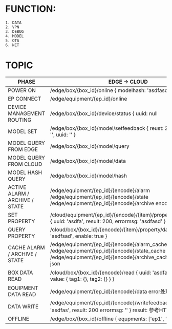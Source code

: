 # FUNCTION:
	1. DATA
	2. VPN
	3. DEBUG
	4. MODEL
	5. OTA
	6. NET

# TOPIC
| PHASE                          | EDGE -> CLOUD                                                                                                                                                                               | CLOUD -> EDGE                                                                                                                                                                            |
|--------------------------------|---------------------------------------------------------------------------------------------------------------------------------------------------------------------------------------------|------------------------------------------------------------------------------------------------------------------------------------------------------------------------------------------|
| POWER ON                       | /edge/box/{box_id}/online {   modelhash: 'asdfasdf' }                                                                                                                                       |                                                                                                                                                                                          |
| EP CONNECT                     | /edge/equipment/{ep_id}/online                                                                                                                                                              |                                                                                                                                                                                          |
| DEVICE MANAGEMENT ROUTING      | /edge/box/{box_id}/device/status {   uuid: null | 'asdfadsf'   device1: 'ONLINE',   device2: 'LOST', } device 状态可单个发送                                                                | /cloud/box/{box_id}/device/diagnose {   uuid: 'sdfasdf',   device: /sdfs/; }                                                                                                             |
| MODEL SET                      | /edge/box/{box_id}/model/setfeedback {   reust: 200,   errormsg: '',   uuid: '' }                                                                                                           | /cloud/box/{box_id}/model/set {   uuid: 'sdfs',   hash: '',   model: {} }                                                                                                                |
| MODEL QUERY FROM EDGE          | /edge/box/{box_id}/model/query                                                                                                                                                              | /cloud/box/{box_id}/model/data                                                                                                                                                           |
| MODEL QUERY  FROM CLOUD        | /edge/box/{box_id}/model/data                                                                                                                                                               | /cloud/box/{box_id}/model/query                                                                                                                                                          |
| MODEL HASH QUERY               | /edge/box/{box_id}/model/hash                                                                                                                                                               | /cloud/box/{box_id}/model/hashquery                                                                                                                                                      |
| ACTIVE ALARM / ARCHIVE / STATE | /edge/equipment/{ep_id}/{encode}/alarm /edge/equipment/{ep_id}/{encode}/state /edge/equipment/{ep_id}/{encode}/archive encode = json | influxLine | binery | xml | string                   |                                                                                                                                                                                          |
| SET PROPERTY                   | /cloud/equipment/{ep_id}/{encode}/{item}/property/setfeedback {   uuid: 'asdfa',   result: 200,   errormsg: 'asdfasd' }                                                                     | /cloud/equipment/{ep_id}/{encode}/{item}/property/set   {   uuit: 'asdfa',   enable: true | false }   item = alarm | state | archive | ...                                               |
| QUERY PROPERTY                 | /cloud/box/{box_id}/{encode}/{item}/property/data {   uuid: 'asdfsad',   enable: true }                                                                                                     | /cloud/box/{box_id}/{encode}/{item}/property/query {   uuid: 'asdfasd' }                                                                                                                 |
| CACHE ALARM / ARCHIVE / STATE  | /edge/equipment/{ep_id}/{encode}/alarm_cache /edge/equipment/{ep_id}/{encode}/state_cache /edge/equipment/{ep_id}/{encode}/archive_cache encode = json | influxLine | binery | xml | string |                                                                                                                                                                                          |
| BOX DATA READ                  | /cloud/box/{box_id}/{encode}/read {   uuid: 'asdfa',   device: 'plc1',   value: {     tag1: {},     tag2: {}   } }                                                                          | /cloud/box/{box_id}/{encode}/read {   uuid: 'asdfa',   device: 'plc1',   tags: ['tag1', 'tag2']   } 只读一次                                                                             |
| EQUIPMENT DATA READ            | /edge/equipment/{ep_id}/{encode}/data error处理及返回机制                                                                                                                                   | /cloud/equipment/{ep_id}/{encode}/read {   uuid: 'sadf',   etag1: {mode: 'interval | onchange | onetime', interval: '10000'} } /cloud/equipment/{ep_id}/{encode}/stopread [etag1, etag2] |
| DATA WRITE                     | /edge/equipment/{ep_id}/{encode}/writefeedback {   uuid: 'asdfas',   result: 200   errormsg: '' } result: 参考HTTP STATUS                                                                   | /cloud/equipment/{ep_id}/{encode}/write {   uuid: 'asdfasdf',   etagName: 'etag1',   value: 2000 }                                                                                       |
| OFFLINE                        | /edge/box/{box_id}/offline {   equpments: ['ep1', 'ep2'] }                                                                                                                                  |                                                                                                                                                                                          |